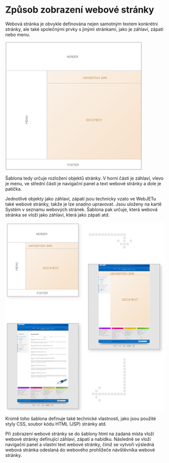 # Způsob zobrazení webové stránky

Webová stránka je obvykle definována nejen samotným textem konkrétní stránky, ale také společnými prvky s jinými stránkami, jako je záhlaví, zápatí nebo menu.

![](template_layout.png)

Šablona tedy určuje rozložení objektů stránky. V horní části je záhlaví, vlevo je menu, ve střední části je navigační panel a text webové stránky a dole je patička.

Jednotlivé objekty jako záhlaví, zápatí jsou technicky vzato ve WebJETu také webové stránky, takže je lze snadno upravovat. Jsou uloženy na kartě Systém v seznamu webových stránek. Šablona pak určuje, která webová stránka se vloží jako záhlaví, která jako zápatí atd.

![](disp_process.png)

Kromě toho šablona definuje také technické vlastnosti, jako jsou použité styly CSS, soubor kódu HTML (JSP) stránky atd.

Při zobrazení webové stránky se do šablony html na zadaná místa vloží webové stránky definující záhlaví, zápatí a nabídku. Následně se vloží navigační panel a vlastní text webové stránky, čímž se vytvoří výsledná webová stránka odeslaná do webového prohlížeče návštěvníka webové stránky.
